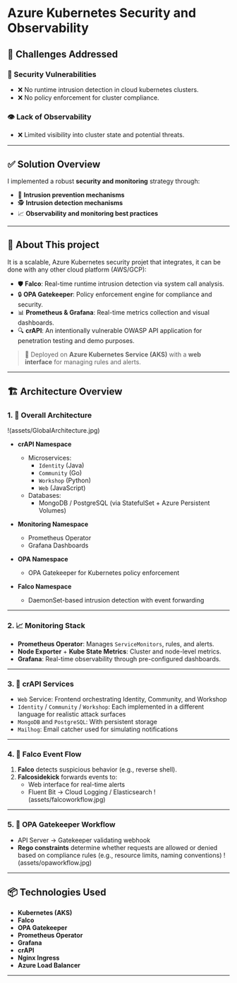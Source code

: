 # Azure Kubernetes Security and Observability

## 🚨 Challenges Addressed

### 🔐 Security Vulnerabilities
- ❌ No runtime intrusion detection in cloud kubernetes clusters.
- ❌ No policy enforcement for cluster compliance.

### 👁️ Lack of Observability
- ❌ Limited visibility into cluster state and potential threats.

---

## ✅ Solution Overview

I implemented a robust **security and monitoring** strategy through:

- 🧱 **Intrusion prevention mechanisms**
- 🕵️ **Intrusion detection mechanisms**
- 📈 **Observability and monitoring best practices**

---

## 📌 About This project

It is a scalable, Azure Kubernetes security projet that integrates, it can be done with any other cloud platform (AWS/GCP):

- 🛡️ **Falco**: Real-time runtime intrusion detection via system call analysis.
- 🔒 **OPA Gatekeeper**: Policy enforcement engine for compliance and security.
- 📊 **Prometheus & Grafana**: Real-time metrics collection and visual dashboards.
- 🔍 **crAPI**: An intentionally vulnerable OWASP API application for penetration testing and demo purposes.

> 🧭 Deployed on **Azure Kubernetes Service (AKS)** with a **web interface** for managing rules and alerts.

---

## 🏗️ Architecture Overview

### 1. 📡 Overall Architecture
!(assets/GlobalArchitecture.jpg)

- **crAPI Namespace**
  - Microservices:
    - `Identity` (Java)
    - `Community` (Go)
    - `Workshop` (Python)
    - `Web` (JavaScript)
  - Databases:
    - MongoDB / PostgreSQL (via StatefulSet + Azure Persistent Volumes)

- **Monitoring Namespace**
  - Prometheus Operator
  - Grafana Dashboards

- **OPA Namespace**
  - OPA Gatekeeper for Kubernetes policy enforcement

- **Falco Namespace**
  - DaemonSet-based intrusion detection with event forwarding

---

### 2. 📈 Monitoring Stack

- **Prometheus Operator**: Manages `ServiceMonitors`, rules, and alerts.
- **Node Exporter** + **Kube State Metrics**: Cluster and node-level metrics.
- **Grafana**: Real-time observability through pre-configured dashboards.

---

### 3. 🧪 crAPI Services

- `Web` Service: Frontend orchestrating Identity, Community, and Workshop
- `Identity` / `Community` / `Workshop`: Each implemented in a different language for realistic attack surfaces
- `MongoDB` and `PostgreSQL`: With persistent storage
- `Mailhog`: Email catcher used for simulating notifications

---

### 4. 🔁 Falco Event Flow

1. **Falco** detects suspicious behavior (e.g., reverse shell).
2. **Falcosidekick** forwards events to:
   - Web interface for real-time alerts
   - Fluent Bit → Cloud Logging / Elasticsearch
!(assets/falcoworkflow.jpg)


---

### 5. 📜 OPA Gatekeeper Workflow

- API Server → Gatekeeper validating webhook
- **Rego constraints** determine whether requests are allowed or denied based on compliance rules (e.g., resource limits, naming conventions)
!(assets/opaworkflow.jpg)
 

---

## 📦 Technologies Used

- **Kubernetes (AKS)**
- **Falco**
- **OPA Gatekeeper**
- **Prometheus Operator**
- **Grafana**
- **crAPI**
- **Nginx Ingress**
- **Azure Load Balancer**

---








